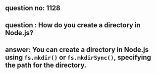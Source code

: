 
      
## question no: 1128

## question : How do you create a directory in Node.js?

## answer: You can create a directory in Node.js using `fs.mkdir()` or `fs.mkdirSync()`, specifying the path for the directory.
      